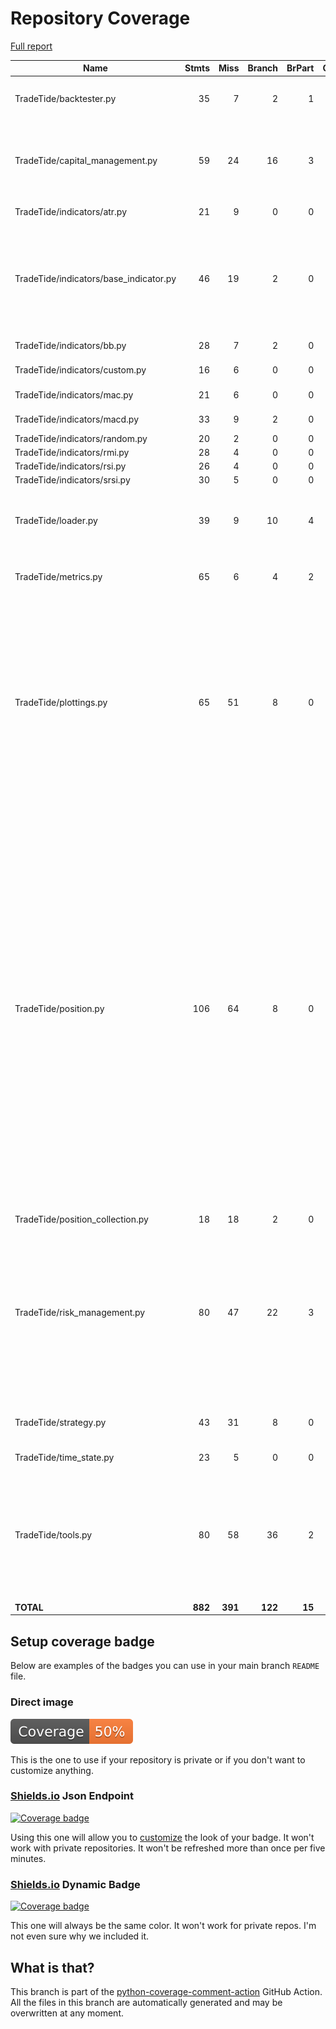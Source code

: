 # Repository Coverage

[Full report](https://htmlpreview.github.io/?https://github.com/MartinPdeS/TradeTide/blob/python-coverage-comment-action-data/htmlcov/index.html)

| Name                                    |    Stmts |     Miss |   Branch |   BrPart |   Cover |   Missing |
|---------------------------------------- | -------: | -------: | -------: | -------: | ------: | --------: |
| TradeTide/backtester.py                 |       35 |        7 |        2 |        1 |     78% |67-86, 149, 169-176 |
| TradeTide/capital\_management.py        |       59 |       24 |       16 |        3 |     53% |47, 99, 102, 113-124, 141, 156-190 |
| TradeTide/indicators/atr.py             |       21 |        9 |        0 |        0 |     57% |42-44, 65-73 |
| TradeTide/indicators/base\_indicator.py |       46 |       19 |        2 |        0 |     56% |25, 35, 38, 46-55, 65, 95-100, 103-114, 137-139, 152 |
| TradeTide/indicators/bb.py              |       28 |        7 |        2 |        0 |     70% |37-42, 54-66 |
| TradeTide/indicators/custom.py          |       16 |        6 |        0 |        0 |     62% |37, 40, 60-66 |
| TradeTide/indicators/mac.py             |       21 |        6 |        0 |        0 |     71% |46-54, 82-92 |
| TradeTide/indicators/macd.py            |       33 |        9 |        2 |        0 |     69% |45-69, 72-77 |
| TradeTide/indicators/random.py          |       20 |        2 |        0 |        0 |     90% |    39, 51 |
| TradeTide/indicators/rmi.py             |       28 |        4 |        0 |        0 |     86% |     46-64 |
| TradeTide/indicators/rsi.py             |       26 |        4 |        0 |        0 |     85% |     43-61 |
| TradeTide/indicators/srsi.py            |       30 |        5 |        0 |        0 |     83% |     43-54 |
| TradeTide/loader.py                     |       39 |        9 |       10 |        4 |     73% |31, 63->66, 67, 86-87, 114-128 |
| TradeTide/metrics.py                    |       65 |        6 |        4 |        2 |     88% |31-35, 59, 152-153 |
| TradeTide/plottings.py                  |       65 |       51 |        8 |        0 |     19% |40-43, 74-112, 130-141, 163-166, 187-200, 215-225, 241-243, 253-277, 288-299, 318-322 |
| TradeTide/position.py                   |      106 |       64 |        8 |        0 |     37% |48, 51-56, 63-69, 79-82, 91, 100, 109, 118-120, 124, 128, 132, 144-147, 154-156, 165-175, 186-189, 198-210, 226, 243-269, 272-276, 283-284, 291-299, 308, 312, 319-320, 329, 336-344, 348 |
| TradeTide/position\_collection.py       |       18 |       18 |        2 |        0 |      0% |      1-36 |
| TradeTide/risk\_management.py           |       80 |       47 |       22 |        3 |     35% |32, 75, 90, 94-97, 118, 139-141, 154-164, 182-186, 196-205, 215-218, 231-244 |
| TradeTide/strategy.py                   |       43 |       31 |        8 |        0 |     24% |31-36, 47-57, 60, 63-118 |
| TradeTide/time\_state.py                |       23 |        5 |        0 |        0 |     78% |16-18, 21-22 |
| TradeTide/tools.py                      |       80 |       58 |       36 |        2 |     21% |23-34, 41, 52-65, 72-73, 79-80, 83-90, 93-94, 97-102, 105-117, 120-123 |
|                               **TOTAL** |  **882** |  **391** |  **122** |   **15** | **51%** |           |


## Setup coverage badge

Below are examples of the badges you can use in your main branch `README` file.

### Direct image

[![Coverage badge](https://raw.githubusercontent.com/MartinPdeS/TradeTide/python-coverage-comment-action-data/badge.svg)](https://htmlpreview.github.io/?https://github.com/MartinPdeS/TradeTide/blob/python-coverage-comment-action-data/htmlcov/index.html)

This is the one to use if your repository is private or if you don't want to customize anything.

### [Shields.io](https://shields.io) Json Endpoint

[![Coverage badge](https://img.shields.io/endpoint?url=https://raw.githubusercontent.com/MartinPdeS/TradeTide/python-coverage-comment-action-data/endpoint.json)](https://htmlpreview.github.io/?https://github.com/MartinPdeS/TradeTide/blob/python-coverage-comment-action-data/htmlcov/index.html)

Using this one will allow you to [customize](https://shields.io/endpoint) the look of your badge.
It won't work with private repositories. It won't be refreshed more than once per five minutes.

### [Shields.io](https://shields.io) Dynamic Badge

[![Coverage badge](https://img.shields.io/badge/dynamic/json?color=brightgreen&label=coverage&query=%24.message&url=https%3A%2F%2Fraw.githubusercontent.com%2FMartinPdeS%2FTradeTide%2Fpython-coverage-comment-action-data%2Fendpoint.json)](https://htmlpreview.github.io/?https://github.com/MartinPdeS/TradeTide/blob/python-coverage-comment-action-data/htmlcov/index.html)

This one will always be the same color. It won't work for private repos. I'm not even sure why we included it.

## What is that?

This branch is part of the
[python-coverage-comment-action](https://github.com/marketplace/actions/python-coverage-comment)
GitHub Action. All the files in this branch are automatically generated and may be
overwritten at any moment.